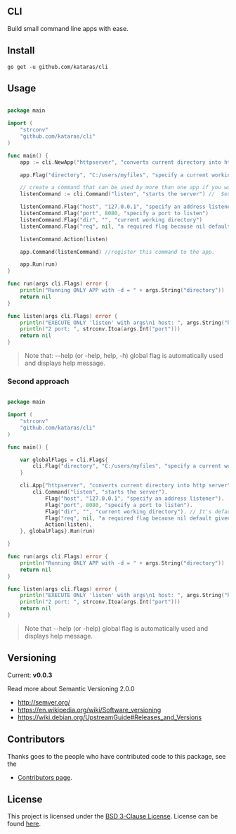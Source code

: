 ## CLI

Build small command line apps with ease.

## Install

```
go get -u github.com/kataras/cli
```

## Usage

```go

package main

import (
	"strconv"
	"github.com/kataras/cli"
)

func main() {
	app := cli.NewApp("httpserver", "converts current directory into http server", "0.0.1")

	app.Flag("directory", "C:/users/myfiles", "specify a current working directory") // $executable -d, $executable --directory $the_dir

	// create a command that can be used by more than one app if you want it
	listenCommand := cli.Command("listen", "starts the server") //  $executable listen

	listenCommand.Flag("host", "127.0.0.1", "specify an address listener")      // $executable listen -h, $executable listen --host $the_host
	listenCommand.Flag("port", 8080, "specify a port to listen")                // $executable listen -p, $executable listen --port $the_port
	listenCommand.Flag("dir", "", "current working directory")                  // $executable listen -d, $executable listen --dir $the_dir
	listenCommand.Flag("req", nil, "a required flag because nil default given") // $executable listen -r , $executable listen --req $the_req

	listenCommand.Action(listen)

	app.Command(listenCommand) //register this command to the app.

	app.Run(run)
}

func run(args cli.Flags) error {
	println("Running ONLY APP with -d = " + args.String("directory"))
	return nil
}

func listen(args cli.Flags) error {
	println("EXECUTE ONLY 'listen' with args\n1 host: ", args.String("host"))
	println("2 port: ", strconv.Itoa(args.Int("port")))
	return nil
}

```

> Note that: --help (or -help, help, -h) global flag is automatically used and displays help message.


### Second approach

```go

package main

import (
	"strconv"
	"github.com/kataras/cli"
)

func main() {

	var globalFlags = cli.Flags{
		cli.Flag("directory", "C:/users/myfiles", "specify a current working directory"),
	}

	cli.App{"httpserver", "converts current directory into http server", "0.0.1", cli.Commands{
		cli.Command("listen", "starts the server").
			Flag("host", "127.0.0.1", "specify an address listener").
			Flag("port", 8080, "specify a port to listen").
			Flag("dir", "", "current working directory"). // It's defaults to empty string it is not required flag
			Flag("req", nil, "a required flag because nil default given"). // required flag because nil default given
			Action(listen),
	}, globalFlags}.Run(run)

}

func run(args cli.Flags) error {
	println("Running ONLY APP with -d = " + args.String("directory"))
	return nil
}

func listen(args cli.Flags) error {
	println("EXECUTE ONLY 'listen' with args\n1 host: ", args.String("host"))
	println("2 port: ", strconv.Itoa(args.Int("port")))
	return nil
}

```

> Note that --help (or -help) global flag is automatically used and displays help message.


## Versioning

Current: **v0.0.3**


Read more about Semantic Versioning 2.0.0

 - http://semver.org/
 - https://en.wikipedia.org/wiki/Software_versioning
 - https://wiki.debian.org/UpstreamGuide#Releases_and_Versions


## Contributors

Thanks goes to the people who have contributed code to this package, see the

- [Contributors page](https://github.com/kataras/cli/graphs/contributors).


## License

This project is licensed under the [BSD 3-Clause License](https://opensource.org/licenses/BSD-3-Clause).
License can be found [here](https://github.com/kataras/cli/blob/master/LICENSE).
